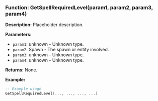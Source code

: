 ### Function: GetSpellRequiredLevel(param1, param2, param3, param4)

**Description:**
Placeholder description.

**Parameters:**
- `param1`: unknown - Unknown type.
- `param2`: Spawn - The spawn or entity involved.
- `param3`: unknown - Unknown type.
- `param4`: unknown - Unknown type.

**Returns:** None.

**Example:**

```lua
-- Example usage
GetSpellRequiredLevel(..., ..., ..., ...)
```
